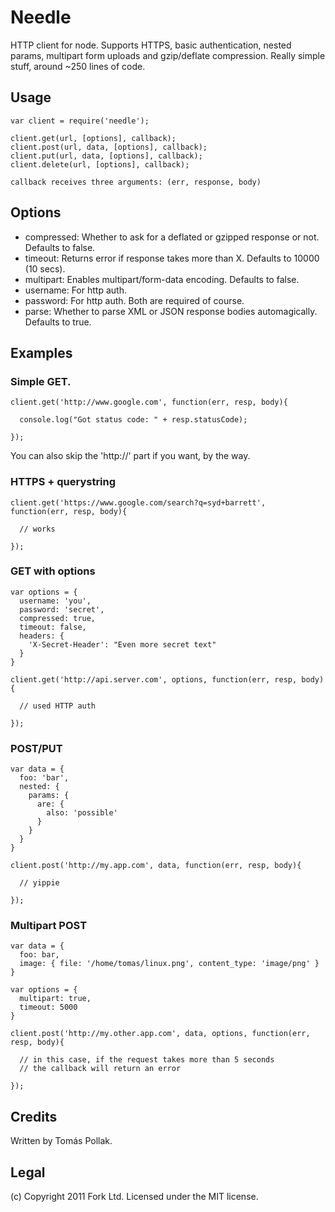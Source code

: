 Needle
======

HTTP client for node. Supports HTTPS, basic authentication, nested params, multipart
form uploads and gzip/deflate compression. Really simple stuff, around ~250 lines of code.

Usage
-----

    var client = require('needle');

    client.get(url, [options], callback);
    client.post(url, data, [options], callback);
    client.put(url, data, [options], callback);
    client.delete(url, [options], callback);

    callback receives three arguments: (err, response, body)

Options
------

 - compressed: Whether to ask for a deflated or gzipped response or not. Defaults to false.
 - timeout: Returns error if response takes more than X. Defaults to 10000 (10 secs).
 - multipart: Enables multipart/form-data encoding. Defaults to false.
 - username: For http auth.
 - password: For http auth. Both are required of course.
 - parse: Whether to parse XML or JSON response bodies automagically. Defaults to true.

Examples
--------

### Simple GET.

    client.get('http://www.google.com', function(err, resp, body){

      console.log("Got status code: " + resp.statusCode);

    });

You can also skip the 'http://' part if you want, by the way.

### HTTPS + querystring

    client.get('https://www.google.com/search?q=syd+barrett', function(err, resp, body){

      // works

    });

### GET with options

    var options = {
      username: 'you',
      password: 'secret',
      compressed: true,
      timeout: false,
      headers: {
        'X-Secret-Header': "Even more secret text"
      }
    }

    client.get('http://api.server.com', options, function(err, resp, body){

      // used HTTP auth

    });

### POST/PUT

    var data = {
      foo: 'bar',
      nested: {
        params: {
          are: {
            also: 'possible'
          }
        }
      }
    }

    client.post('http://my.app.com', data, function(err, resp, body){

      // yippie

    });

### Multipart POST

    var data = {
      foo: bar,
      image: { file: '/home/tomas/linux.png', content_type: 'image/png' }
    }

    var options = {
      multipart: true,
      timeout: 5000
    }

    client.post('http://my.other.app.com', data, options, function(err, resp, body){

      // in this case, if the request takes more than 5 seconds
      // the callback will return an error

    });

Credits
-------

Written by Tomás Pollak.

Legal
-----

(c) Copyright 2011 Fork Ltd. Licensed under the MIT license.
